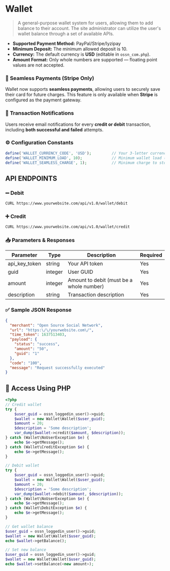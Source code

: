 # Wallet

> A general-purpose wallet system for users, allowing them to add balance to their account. The site administrator can utilize the user's wallet balance through a set of available APIs.

* **Supported Payment Method:** PayPal/Stripe/Iyzipay
* **Minimum Deposit:** The minimum allowed deposit is 10.
* **Currency:** The default currency is **USD** (editable in `ossn_com.php`).
* **Amount Format:** Only whole numbers are supported — floating point values are not accepted.

### 🔐 **Seamless Payments (Stripe Only)**

Wallet now supports **seamless payments**, allowing users to securely save their card for future charges. This feature is only available when **Stripe** is configured as the payment gateway.

### 📧 **Transaction Notifications**

Users receive email notifications for every **credit or debit** transaction, including **both successful and failed** attempts.

### ⚙️ Configuration Constants

```php
define('WALLET_CURRENCY_CODE', 'USD');         // Your 3-letter currency code (e.g., USD)
define('WALLET_MINIMUM_LOAD', 10);             // Minimum wallet load (integer only)
define('WALLET_SEAMLESS_CHARGE', 1);           // Minimum charge to store card for seamless payments
````

## API ENDPOINTS

### ➖ Debit

```bash
CURL https://www.yourwebsite.com/api/v1.0/wallet/debit
```

### ➕ Credit

```bash
CURL https://www.yourwebsite.com/api/v1.0/wallet/credit
```

### 📥 Parameters & Responses

| Parameter       | Type    | Description                              | Required |
| --------------- | ------- | ---------------------------------------- | -------- |
| api\_key\_token | string  | Your API token                           | Yes      |
| guid            | integer | User GUID                                | Yes      |
| amount          | integer | Amount to debit (must be a whole number) | Yes      |
| description     | string  | Transaction description                  | Yes      |

### ✅ Sample JSON Response

```json
{
  "merchant": "Open Source Social Network",
  "url": "https:\/\/yourwebsite.com\/",
  "time_token": 1637513403,
  "payload": {
    "status": "success",
    "amount": "50",
    "guid": "1"
  },
  "code": "100",
  "message": "Request successfully executed"
}
```

## 🧩 Access Using PHP

```php
<?php
// Credit wallet
try {
    $user_guid = ossn_loggedin_user()->guid;
    $wallet = new Wallet\Wallet($user_guid);
    $amount = 20;
    $description = 'Some description';
    var_dump($wallet->credit($amount, $description));
} catch (Wallet\NoUserException $e) {
    echo $e->getMessage();
} catch (Wallet\CreditException $e) {
    echo $e->getMessage();
}

// Debit wallet
try {
    $user_guid = ossn_loggedin_user()->guid;
    $wallet = new Wallet\Wallet($user_guid);
    $amount = 20;
    $description = 'Some description';
    var_dump($wallet->debit($amount, $description));
} catch (Wallet\NoUserException $e) {
    echo $e->getMessage();
} catch (Wallet\DebitException $e) {
    echo $e->getMessage();
}

// Get wallet balance
$user_guid = ossn_loggedin_user()->guid;
$wallet = new Wallet\Wallet($user_guid);
echo $wallet->getBalance();

// Set new balance
$user_guid = ossn_loggedin_user()->guid;
$wallet = new Wallet\Wallet($user_guid);
echo $wallet->setBalance(<new amount>);
```